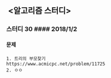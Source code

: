 ##  <알고리즘 스터디>

### 스터디 30 #### 2018/1/2
#### 문제
	1. 트리의 부모찾기
	https://www.acmicpc.net/problem/11725
	2. ㅇㅇ

